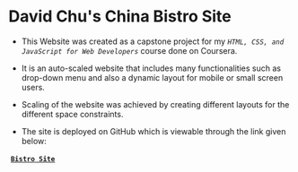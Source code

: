 # **David Chu's China Bistro Site**

- This Website was created as a capstone project for my *`HTML, CSS, and JavaScript for Web Developers`* course done on Coursera.
- It is an auto-scaled website that includes many functionalities such as drop-down menu and also a dynamic layout for mobile or small screen users.

- Scaling of the website was achieved by creating different layouts for the different space constraints.
- The site is deployed on GitHub which is viewable through the link given below:

​				**[`Bistro Site`](https://raven-coded.github.io/Coursera-Web-Dev/Submissions/module5_solution/index.html)**

